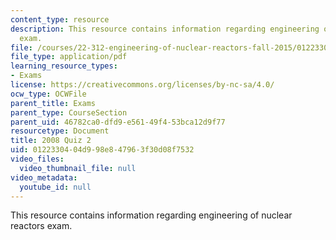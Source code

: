 ```yaml
---
content_type: resource
description: This resource contains information regarding engineering of nuclear reactors
  exam.
file: /courses/22-312-engineering-of-nuclear-reactors-fall-2015/0122330404d998e847963f30d08f7532_MIT22_312F15_quiz2_2008.pdf
file_type: application/pdf
learning_resource_types:
- Exams
license: https://creativecommons.org/licenses/by-nc-sa/4.0/
ocw_type: OCWFile
parent_title: Exams
parent_type: CourseSection
parent_uid: 46782ca0-dfd9-e561-49f4-53bca12d9f77
resourcetype: Document
title: 2008 Quiz 2
uid: 01223304-04d9-98e8-4796-3f30d08f7532
video_files:
  video_thumbnail_file: null
video_metadata:
  youtube_id: null
---
```

This resource contains information regarding engineering of nuclear reactors exam.